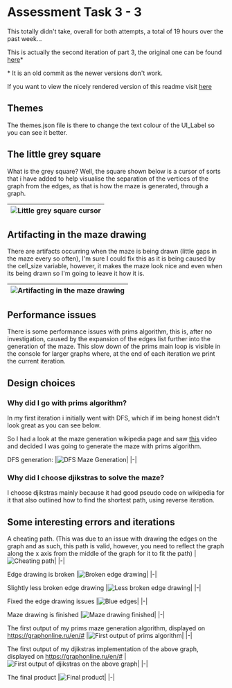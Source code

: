# Assessment Task 3 - 3

This totally didn't take, overall for both attempts, a total of 19 hours over the past week...

This is actually the second iteration of part 3, the original one can be found [here](https://github.com/lochyj/School-Projects/tree/b1582f62afe2f4f750f3ac5ae7a7be0832a7e219/Data%20Science/AT3-3)*

\* It is an old commit as the newer versions don't work.

If you want to view the nicely rendered version of this readme visit [here](https://github.com/lochyj/School-Projects/tree/main/Data%20Science/AT3-3v2)

## Themes

The themes.json file is there to change the text colour of the UI_Label so you can see it better.

## The little grey square

What is the grey square?
Well, the square shown below is a cursor of sorts that i have added to help visualise the separation of the vertices of the graph from the edges, as that is how the maze is generated, through a graph.

|![Little grey square cursor](./images/little_grey_square.png)|
|-|

## Artifacting in the maze drawing

There are artifacts occurring when the maze is being drawn (little gaps in the maze every so often), I'm sure I could fix this as it is being caused by the cell_size variable, however, it makes the maze look nice and even when its being drawn so I'm going to leave it how it is.

|![Artifacting in the maze drawing](./images/artifacting.png)|
|-|

## Performance issues

There is some performance issues with prims algorithm, this is, after no investigation, caused by the expansion of the edges list further into the generation of the maze. This slow down of the prims main loop is visible in the console for larger graphs where, at the end of each iteration we print the current iteration.

## Design choices

### Why did I go with prims algorithm?

In my first iteration i initially went with DFS, which if im being honest didn't look great as you can see below.

So I had a look at the maze generation wikipedia page and saw [this](https://en.wikipedia.org/wiki/File:MAZE_30x20_Prim.ogv) video and decided I was going to generate the maze with prims algorithm.

DFS generation:
|![DFS Maze Generation](./images/dfs_gen.png)|
|-|

### Why did I choose djikstras to solve the maze?

I choose djikstras mainly because it had good pseudo code on wikipedia for it that also outlined how to find the shortest path, using reverse iteration.

## Some interesting errors and iterations

A cheating path. (This was due to an issue with drawing the edges on the graph and as such, this path is valid, however, you need to reflect the graph along the x axis from the middle of the graph for it to fit the path)
|![Cheating path](./images/cheating_path.png)|
|-|

Edge drawing is broken
|![Broken edge drawing](./images/broken_edge_drawing.png)|
|-|

Slightly less broken edge drawing
|![Less broken edge drawing](./images/less_broken_edge_drawing.png)|
|-|

Fixed the edge drawing issues
|![Blue edges](./images/blue_edges.png)|
|-|

Maze drawing is finished
|![Maze drawing finished](./images/maze_drawing_finished.png)|
|-|

The first output of my prims maze generation algorithm, displayed on https://graphonline.ru/en/#
|![First output of prims algorithm](./images/first_output_of_prims.png)|
|-|

The first output of my djikstras implementation of the above graph, displayed on https://graphonline.ru/en/#
|![First output of djikstras on the above graph](./images/first_output_of_djikstras_on_prims.png)|
|-|

The final product
|![Final product](./images/final_product.png)|
|-|
